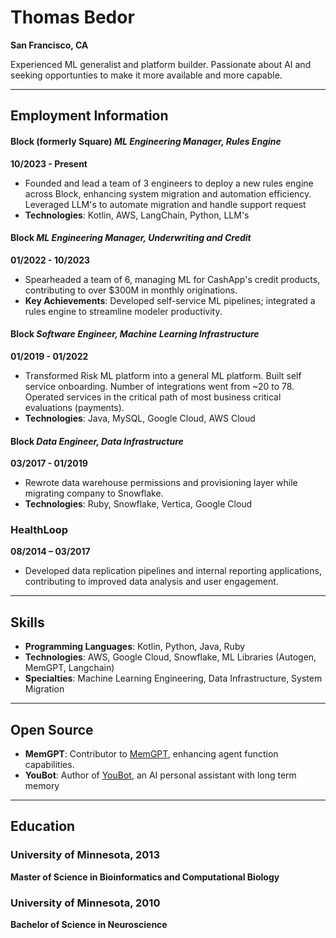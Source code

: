 # Thomas Bedor
**San Francisco, CA**

Experienced ML generalist and platform builder. Passionate about AI and seeking opportunties to make it more available and more capable.

---

## Employment Information

#### Block (formerly Square) _ML Engineering Manager, Rules Engine_
**10/2023 - Present**
- Founded and lead a team of 3 engineers to deploy a new rules engine across Block, enhancing system migration and automation efficiency. Leveraged LLM's to automate migration and handle support request
- **Technologies**: Kotlin, AWS, LangChain, Python, LLM's

#### Block _ML Engineering Manager, Underwriting and Credit_
**01/2022 - 10/2023**
- Spearheaded a team of 6, managing ML for CashApp's credit products, contributing to over $300M in monthly originations.
- **Key Achievements**: Developed self-service ML pipelines; integrated a rules engine to streamline modeler productivity.

#### Block _Software Engineer, Machine Learning Infrastructure_
**01/2019 - 01/2022**
- Transformed Risk ML platform into a general ML platform. Built self service onboarding. Number of integrations went from ~20 to 78. Operated services in the critical path of most business critical evaluations (payments).
- **Technologies**: Java, MySQL, Google Cloud, AWS Cloud

#### Block _Data Engineer, Data Infrastructure_
**03/2017 - 01/2019**
- Rewrote data warehouse permissions and provisioning layer while migrating company to Snowflake.
- **Technologies**: Ruby, Snowflake, Vertica, Google Cloud

### HealthLoop
**08/2014 – 03/2017**
- Developed data replication pipelines and internal reporting applications, contributing to improved data analysis and user engagement.

---

## Skills
- **Programming Languages**: Kotlin, Python, Java, Ruby
- **Technologies**: AWS, Google Cloud, Snowflake, ML Libraries (Autogen, MemGPT, Langchain)
- **Specialties**: Machine Learning Engineering, Data Infrastructure, System Migration

---

## Open Source
- **MemGPT**: Contributor to [MemGPT](https://github.com/cpacker/MemGPT), enhancing agent function capabilities.
- **YouBot**: Author of [YouBot](https://github.com/tombedor/youbot/tree/main), an AI personal assistant with long term memory

---

## Education
### University of Minnesota, 2013
**Master of Science in Bioinformatics and Computational Biology**

### University of Minnesota, 2010
**Bachelor of Science in Neuroscience**
